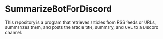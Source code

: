 # SummarizeBotForDiscord
This repository is a program that retrieves articles from RSS feeds or URLs, summarizes them, and posts the article title, summary, and URL to a Discord channel.

